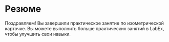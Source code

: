 # Резюме

Поздравляем! Вы завершили практическое занятие по изометрической карточке. Вы можете выполнить больше практических занятий в LabEx, чтобы улучшить свои навыки.
